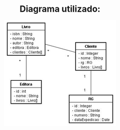 
<h1 align="center">Diagrama utilizado:</h1>


<p align="center">
  <img src="https://github.com/740fernando/projeto-bibleoteca-hibernate/blob/master/assets/Diagrama.jpg" />
</p>
